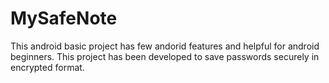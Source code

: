 MySafeNote
==========

This android basic project has few andorid features and helpful for android beginners. This project has been developed to save passwords securely in encrypted format.

